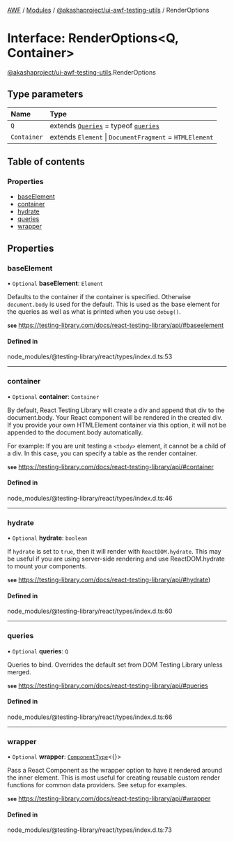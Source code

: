 [AWF](../README.md) / [Modules](../modules.md) / [@akashaproject/ui-awf-testing-utils](../modules/akashaproject_ui_awf_testing_utils.md) / RenderOptions

# Interface: RenderOptions<Q, Container\>

[@akashaproject/ui-awf-testing-utils](../modules/akashaproject_ui_awf_testing_utils.md).RenderOptions

## Type parameters

| Name | Type |
| :------ | :------ |
| `Q` | extends [`Queries`](akashaproject_ui_awf_testing_utils.Queries.md) = typeof [`queries`](../modules/akashaproject_ui_awf_testing_utils.queries.md) |
| `Container` | extends `Element` \| `DocumentFragment` = `HTMLElement` |

## Table of contents

### Properties

- [baseElement](akashaproject_ui_awf_testing_utils.RenderOptions.md#baseelement)
- [container](akashaproject_ui_awf_testing_utils.RenderOptions.md#container)
- [hydrate](akashaproject_ui_awf_testing_utils.RenderOptions.md#hydrate)
- [queries](akashaproject_ui_awf_testing_utils.RenderOptions.md#queries)
- [wrapper](akashaproject_ui_awf_testing_utils.RenderOptions.md#wrapper)

## Properties

### baseElement

• `Optional` **baseElement**: `Element`

Defaults to the container if the container is specified. Otherwise `document.body` is used for the default. This is used as
 the base element for the queries as well as what is printed when you use `debug()`.

**`see`** https://testing-library.com/docs/react-testing-library/api/#baseelement

#### Defined in

node_modules/@testing-library/react/types/index.d.ts:53

___

### container

• `Optional` **container**: `Container`

By default, React Testing Library will create a div and append that div to the document.body. Your React component will be rendered in the created div. If you provide your own HTMLElement container via this option,
 it will not be appended to the document.body automatically.

 For example: If you are unit testing a `<tbody>` element, it cannot be a child of a div. In this case, you can
 specify a table as the render container.

**`see`** https://testing-library.com/docs/react-testing-library/api/#container

#### Defined in

node_modules/@testing-library/react/types/index.d.ts:46

___

### hydrate

• `Optional` **hydrate**: `boolean`

If `hydrate` is set to `true`, then it will render with `ReactDOM.hydrate`. This may be useful if you are using server-side
 rendering and use ReactDOM.hydrate to mount your components.

**`see`** https://testing-library.com/docs/react-testing-library/api/#hydrate)

#### Defined in

node_modules/@testing-library/react/types/index.d.ts:60

___

### queries

• `Optional` **queries**: `Q`

Queries to bind. Overrides the default set from DOM Testing Library unless merged.

**`see`** https://testing-library.com/docs/react-testing-library/api/#queries

#### Defined in

node_modules/@testing-library/react/types/index.d.ts:66

___

### wrapper

• `Optional` **wrapper**: [`ComponentType`](../modules/akashaproject_ui_awf_testing_utils._internal_.md#componenttype)<{}\>

Pass a React Component as the wrapper option to have it rendered around the inner element. This is most useful for creating
 reusable custom render functions for common data providers. See setup for examples.

**`see`** https://testing-library.com/docs/react-testing-library/api/#wrapper

#### Defined in

node_modules/@testing-library/react/types/index.d.ts:73
